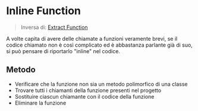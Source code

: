 # Inline Function

> Inversa di: [Extract Function](/extract_function/)

A volte capita di avere delle chiamate a funzioni veramente brevi, se il codice chiamato non è così complicato ed è
abbastanza parlante già di suo, si può pensare di riportarlo "inline" nel codice.

## Metodo

* Verificare che la funzione non sia un metodo polimorfico di una classe
* Trovare tutti i chiamanti della funzione presenti nel progetto
* Sostituire ciascun chiamante con il codice della funzione
* Eliminare la funzione
